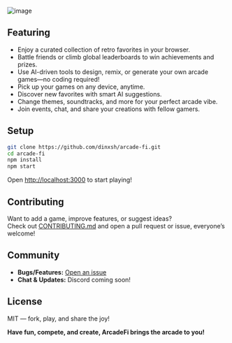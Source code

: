 ![image](https://github.com/user-attachments/assets/bf4d35f2-bf23-426b-bd68-0549c446ee8f)

## Featuring

- Enjoy a curated collection of retro favorites in your browser.
- Battle friends or climb global leaderboards to win achievements and prizes.
- Use AI-driven tools to design, remix, or generate your own arcade games—no coding required!
- Pick up your games on any device, anytime.
- Discover new favorites with smart AI suggestions.
- Change themes, soundtracks, and more for your perfect arcade vibe.
- Join events, chat, and share your creations with fellow gamers.

## Setup

```bash
git clone https://github.com/dinxsh/arcade-fi.git
cd arcade-fi
npm install
npm start
```
Open [http://localhost:3000](http://localhost:3000) to start playing!

## Contributing

Want to add a game, improve features, or suggest ideas?  
Check out [CONTRIBUTING.md](CONTRIBUTING.md) and open a pull request or issue, everyone’s welcome!

## Community

- **Bugs/Features:** [Open an issue](https://github.com/yourusername/arcadevault/issues)
- **Chat & Updates:** Discord coming soon!

## License

MIT — fork, play, and share the joy!

**Have fun, compete, and create, ArcadeFi brings the arcade to you!**
